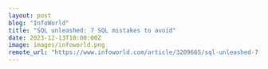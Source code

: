 ```yaml
---
layout: post
blog: "InfoWorld"
title: "SQL unleashed: 7 SQL mistakes to avoid"
date: 2023-12-13T10:00:00Z
image: images/infoworld.png
remote_url: "https://www.infoworld.com/article/3209665/sql-unleashed-7-sql-mistakes-to-avoid.html#tk.rss_applicationdevelopment"
---
```

